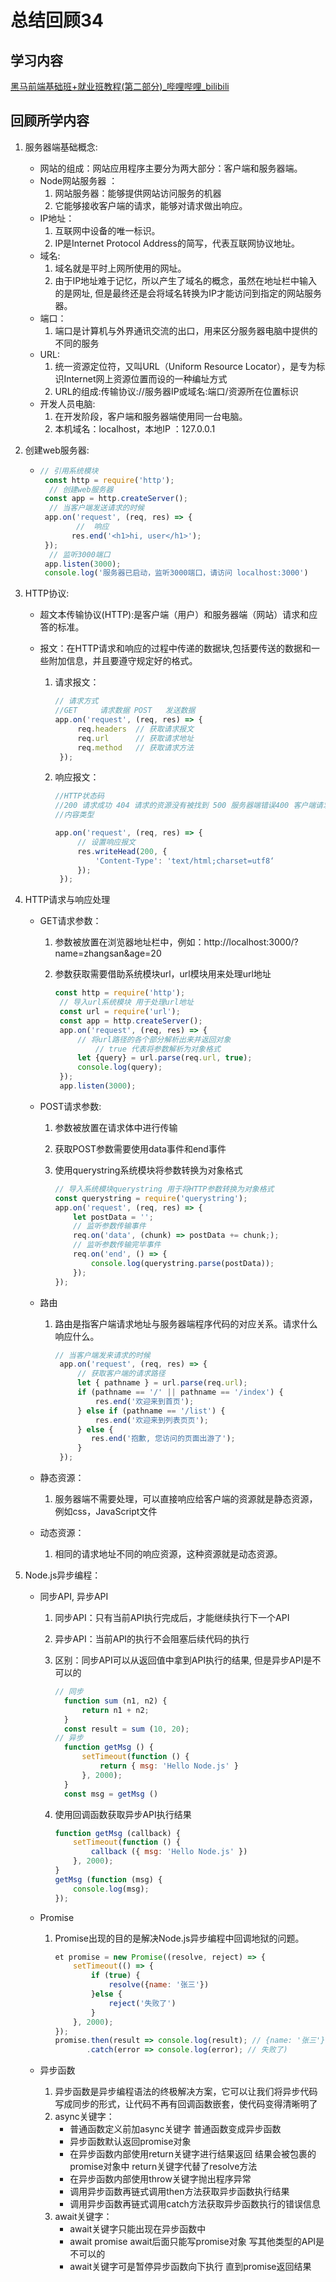 # 总结回顾34

## 学习内容

[黑马前端基础班+就业班教程(第二部分)\_哔哩哔哩\_bilibili](https://www.bilibili.com/video/BV1gV411q7cz?p=165)

## 回顾所学内容

1. 服务器端基础概念:

   * 网站的组成：网站应用程序主要分为两大部分：客户端和服务器端。
   * Node网站服务器 ：
     1. 网站服务器：能够提供网站访问服务的机器
     2. 它能够接收客户端的请求，能够对请求做出响应。
   * IP地址：
     1. 互联网中设备的唯一标识。
     2. IP是Internet Protocol Address的简写，代表互联网协议地址。
   * 域名:
     1. 域名就是平时上网所使用的网址。
     2. 由于IP地址难于记忆，所以产生了域名的概念，虽然在地址栏中输入的是网址, 但是最终还是会将域名转换为IP才能访问到指定的网站服务器。
   * 端口：
     1. 端口是计算机与外界通讯交流的出口，用来区分服务器电脑中提供的不同的服务
   * URL:
     1. 统一资源定位符，又叫URL（Uniform Resource Locator），是专为标识Internet网上资源位置而设的一种编址方式
     2. URL的组成:传输协议://服务器IP或域名:端口/资源所在位置标识
   * 开发人员电脑:
     1. 在开发阶段，客户端和服务器端使用同一台电脑。
     2. 本机域名：localhost，本地IP   ：127.0.0.1

2. 创建web服务器:

   * ```javascript
     // 引用系统模块
      const http = require('http');
       // 创建web服务器
      const app = http.createServer();
       // 当客户端发送请求的时候
      app.on('request', (req, res) => {
             //  响应
            res.end('<h1>hi, user</h1>');
      });
       // 监听3000端口
      app.listen(3000);
      console.log('服务器已启动，监听3000端口，请访问 localhost:3000')
     ```

3. HTTP协议:

   * 超文本传输协议(HTTP):是客户端（用户）和服务器端（网站）请求和应答的标准。

   * 报文：在HTTP请求和响应的过程中传递的数据块,包括要传送的数据和一些附加信息，并且要遵守规定好的格式。

     1. 请求报文：

        ```javascript
        // 请求方式 
        //GET     请求数据 POST   发送数据
        app.on('request', (req, res) => {
             req.headers  // 获取请求报文
             req.url      // 获取请求地址
             req.method   // 获取请求方法
         });
        ```

     2. 响应报文：

        ```javascript
        //HTTP状态码
        //200 请求成功 404 请求的资源没有被找到 500 服务器端错误400 客户端请求有语法错误
        //内容类型
        
        app.on('request', (req, res) => {
             // 设置响应报文
             res.writeHead(200, {
                 'Content-Type': 'text/html;charset=utf8‘
             });
         });
        
        ```

4. HTTP请求与响应处理

   * GET请求参数：

     1. 参数被放置在浏览器地址栏中，例如：http://localhost:3000/?name=zhangsan&age=20

     2. 参数获取需要借助系统模块url，url模块用来处理url地址

        ```javascript
        const http = require('http');
         // 导入url系统模块 用于处理url地址
         const url = require('url');
         const app = http.createServer();
         app.on('request', (req, res) => {
             // 将url路径的各个部分解析出来并返回对象
                 // true 代表将参数解析为对象格式
             let {query} = url.parse(req.url, true);
             console.log(query);
         });
         app.listen(3000);
        
        ```

   *  POST请求参数:

      1. 参数被放置在请求体中进行传输

      2. 获取POST参数需要使用data事件和end事件

      3. 使用querystring系统模块将参数转换为对象格式

          ```javascript
          // 导入系统模块querystring 用于将HTTP参数转换为对象格式
          const querystring = require('querystring');
          app.on('request', (req, res) => {
              let postData = '';
              // 监听参数传输事件
              req.on('data', (chunk) => postData += chunk;);
              // 监听参数传输完毕事件
              req.on('end', () => { 
                  console.log(querystring.parse(postData)); 
              }); 
          });
          ```

   * 路由

     1. 路由是指客户端请求地址与服务器端程序代码的对应关系。请求什么响应什么。

        ```javascript
        // 当客户端发来请求的时候
         app.on('request', (req, res) => {
             // 获取客户端的请求路径
             let { pathname } = url.parse(req.url);
             if (pathname == '/' || pathname == '/index') {
                 res.end('欢迎来到首页');
             } else if (pathname == '/list') {
                 res.end('欢迎来到列表页页');
             } else {
                res.end('抱歉, 您访问的页面出游了');
             }
         });
        
        ```

   * 静态资源：
     1. 服务器端不需要处理，可以直接响应给客户端的资源就是静态资源，例如css，JavaScript文件
   * 动态资源：
     1. 相同的请求地址不同的响应资源，这种资源就是动态资源。

5. Node.js异步编程：

   * 同步API, 异步API

     1. 同步API：只有当前API执行完成后，才能继续执行下一个API

     2. 异步API：当前API的执行不会阻塞后续代码的执行

     3. 区别：同步API可以从返回值中拿到API执行的结果, 但是异步API是不可以的

        ```javascript
        // 同步
          function sum (n1, n2) { 
              return n1 + n2;
          } 
          const result = sum (10, 20);
        // 异步
          function getMsg () { 
              setTimeout(function () { 
                  return { msg: 'Hello Node.js' }
              }, 2000);
          }
          const msg = getMsg ()
        ```

     4. 使用回调函数获取异步API执行结果

        ```javascript
        function getMsg (callback) {
            setTimeout(function () {
                callback ({ msg: 'Hello Node.js' })
            }, 2000);
        }
        getMsg (function (msg) { 
            console.log(msg);
        });
        ```

   * Promise

     1. Promise出现的目的是解决Node.js异步编程中回调地狱的问题。

        ```javascript
        et promise = new Promise((resolve, reject) => {
            setTimeout(() => {
                if (true) {
                    resolve({name: '张三'})
                }else {
                    reject('失败了') 
                } 
            }, 2000);
        });
        promise.then(result => console.log(result); // {name: '张三'})
               .catch(error => console.log(error); // 失败了)
        ```

   * 异步函数

     1. 异步函数是异步编程语法的终极解决方案，它可以让我们将异步代码写成同步的形式，让代码不再有回调函数嵌套，使代码变得清晰明了
     2. async关键字：
        * 普通函数定义前加async关键字 普通函数变成异步函数
        * 异步函数默认返回promise对象
        * 在异步函数内部使用return关键字进行结果返回 结果会被包裹的promise对象中 return关键字代替了resolve方法
        * 在异步函数内部使用throw关键字抛出程序异常
        * 调用异步函数再链式调用then方法获取异步函数执行结果
        * 调用异步函数再链式调用catch方法获取异步函数执行的错误信息
     3. await关键字：
        *  await关键字只能出现在异步函数中
        * await promise await后面只能写promise对象 写其他类型的API是不可以的
        * await关键字可是暂停异步函数向下执行 直到promise返回结果

   